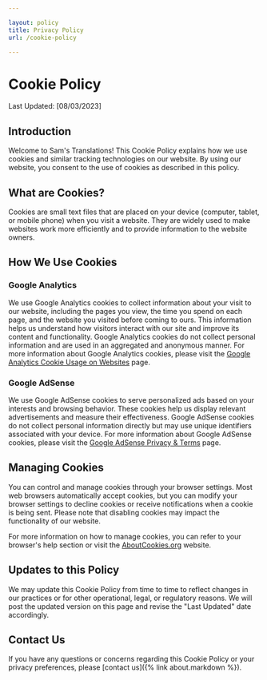 ```yaml
---

layout: policy
title: Privacy Policy
url: /cookie-policy

---
```

# Cookie Policy

Last Updated: [08/03/2023]

## Introduction

Welcome to Sam's Translations! This Cookie Policy explains how we use cookies and similar tracking technologies on our website. By using our website, you consent to the use of cookies as described in this policy.

## What are Cookies?

Cookies are small text files that are placed on your device (computer, tablet, or mobile phone) when you visit a website. They are widely used to make websites work more efficiently and to provide information to the website owners.

## How We Use Cookies

### Google Analytics

We use Google Analytics cookies to collect information about your visit to our website, including the pages you view, the time you spend on each page, and the website you visited before coming to ours. This information helps us understand how visitors interact with our site and improve its content and functionality. Google Analytics cookies do not collect personal information and are used in an aggregated and anonymous manner. For more information about Google Analytics cookies, please visit the [Google Analytics Cookie Usage on Websites](https://developers.google.com/analytics/devguides/collection/analyticsjs/cookie-usage) page.

### Google AdSense

We use Google AdSense cookies to serve personalized ads based on your interests and browsing behavior. These cookies help us display relevant advertisements and measure their effectiveness. Google AdSense cookies do not collect personal information directly but may use unique identifiers associated with your device. For more information about Google AdSense cookies, please visit the [Google AdSense Privacy & Terms](https://policies.google.com/technologies/partner-sites) page.

## Managing Cookies

You can control and manage cookies through your browser settings. Most web browsers automatically accept cookies, but you can modify your browser settings to decline cookies or receive notifications when a cookie is being sent. Please note that disabling cookies may impact the functionality of our website.

For more information on how to manage cookies, you can refer to your browser's help section or visit the [AboutCookies.org](https://www.aboutcookies.org/) website.

## Updates to this Policy

We may update this Cookie Policy from time to time to reflect changes in our practices or for other operational, legal, or regulatory reasons. We will post the updated version on this page and revise the "Last Updated" date accordingly.

## Contact Us

If you have any questions or concerns regarding this Cookie Policy or your privacy preferences, please [contact us]({% link about.markdown %}).
